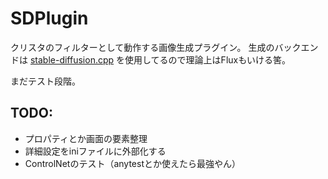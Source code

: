 # SDPlugin
クリスタのフィルターとして動作する画像生成プラグイン。
生成のバックエンドは [stable-diffusion.cpp](https://github.com/leejet/stable-diffusion.cpp) を使用してるので理論上はFluxもいける筈。

まだテスト段階。

## TODO:
- プロパティとか画面の要素整理
- 詳細設定をiniファイルに外部化する
- ControlNetのテスト（anytestとか使えたら最強やん）